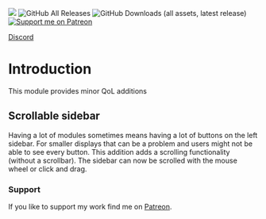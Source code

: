 ![](https://img.shields.io/badge/Foundry-v12-informational)
![GitHub All Releases](https://img.shields.io/github/downloads/Syrious/foundryvtt-small-additions/total?label=Downloads+Total)
![GitHub Downloads (all assets, latest release)](https://img.shields.io/github/downloads/Syrious/foundryvtt-small-additions/latest/total?label=Downloads+Latest)
[![Support me on Patreon](https://img.shields.io/endpoint.svg?url=https%3A%2F%2Fshieldsio-patreon.vercel.app%2Fapi%3Fusername%3DSyriousWorkshop%26type%3Dpatrons&style=flat)](https://patreon.com/SyriousWorkshop)

[Discord](https://discord.gg/VMqndcyUGS)

# Introduction
This module provides minor QoL additions

## Scrollable sidebar
Having a lot of modules sometimes means having a lot of buttons on the left sidebar. For smaller displays that can be a problem and users might not be able to see every button.
This addition adds a scrolling functionality (without a scrollbar). The sidebar can now be scrolled with the mouse wheel or click and drag.


### Support
If you like to support my work find me on [Patreon](https://www.patreon.com/SyriousWorkshop).
